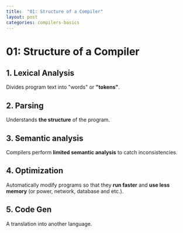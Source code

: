 ```yaml
---
title:  "01: Structure of a Compiler"
layout: post
categories: compilers-basics
---
```


# 01: Structure of a Compiler
## 1. Lexical Analysis
Divides program text into "words" or **"tokens"**.
## 2. Parsing
Understands **the structure** of the program.
## 3. Semantic analysis
Compilers perform **limited semantic analysis** to catch inconsistencies.
## 4. Optimization
Automatically modify programs so that they **run faster** and **use less memory** (or power, network, database and etc.).
## 5. Code Gen
A translation into another language.